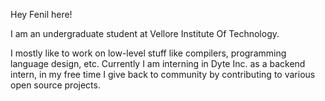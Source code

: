 Hey Fenil here!

I am an undergraduate student at Vellore Institute Of Technology.

I mostly like to work on low-level stuff like compilers, programming language design, etc. Currently I am interning in Dyte Inc. as a backend intern, in my free time I give back to community by contributing to various open source projects.
